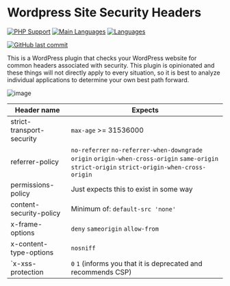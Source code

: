 # Wordpress Site Security Headers

[![PHP Support](https://badgen.net/badge/php/%3E=7.3/blue?icon=github)](https://github.com/runthis/wordpress-security-headers/search?l=PHP)
[![Main Languages](https://img.shields.io/github/languages/top/runthis/wordpress-security-headers)](https://github.com/runthis/wordpress-security-headers/search?l=PHP)
[![Languages](https://img.shields.io/github/languages/count/runthis/wordpress-security-headers)](https://github.com/runthis/wordpress-security-headers/search?l=PHP)

[![GitHub last commit](https://img.shields.io/github/last-commit/runthis/wordpress-security-headers)](https://github.com/runthis/wordpress-security-headers/commits/master)

This is a WordPress plugin that checks your WordPress website for common headers associated with security. This plugin is opinionated and these things will not directly apply to every situation, so it is best to analyze individual applications to determine your own best path forward.

![image](https://user-images.githubusercontent.com/8216720/112517504-62e09c80-8d66-11eb-855c-1a7f66f360b2.png)


| Header name                | Expects |
| -------------------------- | ------- |
| strict-transport-security  | `max-age` >= 31536000 |
| referrer-policy            | `no-referrer` `no-referrer-when-downgrade` `origin` `origin-when-cross-origin` `same-origin` `strict-origin` `strict-origin-when-cross-origin` |
| permissions-policy         | Just expects this to exist in some way |
| content-security-policy    | Minimum of: `default-src 'none'` |
| x-frame-options            | `deny` `sameorigin` `allow-from` |
| x-content-type-options     | `nosniff` |
|`x-xss-protection           | `0` `1` (informs you that it is deprecated and recommends CSP) |

